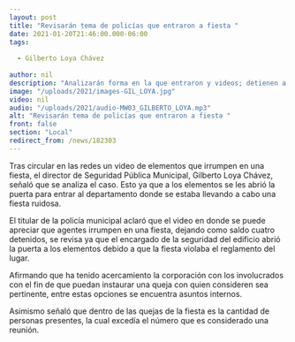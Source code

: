 ```yaml
---
layout: post
title: "Revisarán tema de policías que entraron a fiesta "
date: 2021-01-20T21:46:00.000-06:00
tags:
  
  - Gilberto Loya Chávez
  
author: nil
description: "Analizarán forma en la que entraron y videos; detienen a 4 por fiesta escandalosa."
image: "/uploads/2021/images-GIL_LOYA.jpg"
video: nil
audio: "/uploads/2021/audio-MW03_GILBERTO_LOYA.mp3"
alt: "Revisarán tema de policías que entraron a fiesta "
front: false
section: "Local"
redirect_from: /news/182303
---
```


Tras circular en las redes un video de elementos que irrumpen en una fiesta, el director de Seguridad Pública Municipal, Gilberto Loya Chávez, señaló que se analiza el caso. Esto ya que a los elementos se les abrió la puerta para entrar al departamento donde se estaba llevando a cabo una fiesta ruidosa.

El titular de la policía municipal aclaró que el video en donde se puede apreciar que agentes irrumpen en una fiesta, dejando como saldo cuatro detenidos, se revisa ya que el encargado de la seguridad del edificio abrió la puerta a los elementos debido a que la fiesta violaba el reglamento del lugar.

Afirmando que ha tenido acercamiento la corporación con los involucrados con el fin de que puedan instaurar una queja con quien consideren sea pertinente, entre  estas opciones se encuentra asuntos internos.

Asimismo señaló que dentro de las quejas de la fiesta es la cantidad de personas presentes, la cual excedía el número que es considerado una reunión. 